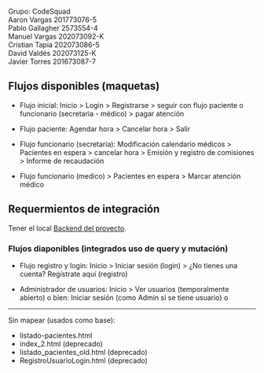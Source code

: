 Grupo: CodeSquad<br/>
Aaron Vargas		201773076-5<br/>
Pablo Gallagher		2573554-4<br/>
Manuel Vargas		202073092-K<br/>
Cristian Tapia		202073086-5<br/>
David Valdés		202073125-K<br/>
Javier Torres		201673087-7

## Flujos disponibles (maquetas)

- Flujo inicial: Inicio > Login > Registrarse > seguir con flujo paciente o funcionario (secretaria - médico) > pagar atención

- Flujo paciente: Agendar hora > Cancelar hora > Salir

- Flujo funcionario (secretaria): Modificación calendario médicos > Pacientes en espera > cancelar hora > Emisión y registro de comisiones > Informe de recaudación 

- Flujo funcionario (medico) > Pacientes en espera > Marcar atención médico

## Requermientos de integración

Tener el local [Backend del proyecto](https://github.com/J122016/INF301-CodeSquad-Back).

### Flujos diaponibles (integrados uso de query y mutación)

- Flujo registro y login: Inicio > Iniciar sesión (login) > ¿No tienes una cuenta? Regístrate aquí (registro)

- Administrador de usuarios: Inicio > Ver usuarios (temporalmente abierto) o bien: Iniciar sesión (como Admin si se tiene usuario) o 

---

Sin mapear (usados como base):
- listado-pacientes.html
- index_2.html (deprecado)
- listado_pacientes_old.html (deprecado)
- RegistroUsuarioLogin.html (deprecado)
